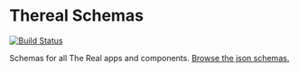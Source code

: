 Thereal Schemas
========

[![Build Status](https://api.travis-ci.org/wb-apps/thereal-schemas.svg)](https://travis-ci.org/wb-apps/thereal-schemas)

Schemas for all The Real apps and components. [Browse the json schemas.](https://schemas.thereal.com/)
